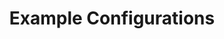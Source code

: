---
title: Example Configurations 
description: Learn about example configurations with using the graph simulation tool.
hide: true
hidefromtoc: true
badge: Beta
---